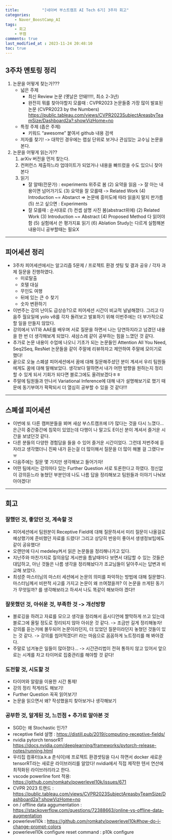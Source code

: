 ```yaml
---
title:          "[네이버 부스트캠프 AI Tech 6기] 3주차 회고"
categories:       
    - Naver_BoostCamp_AI
tags:           
    - 회고
    - 부캠
comments: true
last_modified_at : 2023-11-24 20:48:10
toc: true
---
```


## 3주차 멘토링 정리

1. 논문을 어떻게 찾는가???
	-  넓은 주제
		* 최신 Review 논문 (옛날은 안돼!!!!!, 최소 2-3년)
		* 완전히 뭐를 찾아야할지 모를때 : CVPR2023 논문들중 가장 많이 발표된 논문 (CVPR2023 by the Numbers)
		   https://public.tableau.com/views/CVPR2023SubjectAreasbyTeamSize/Dashboard2a?:showVizHome=no
	-  특정 주제 (좁은 주제)
		* 키워드 “awesome” 붙여서 github 내용 검색
	- 저자를 찾기! -> 대학인 경우에는 랩실 단위로 보거나 관심있는 교수님 논문을 본다.
2. 논문을 어떻게 읽는가??
	1)  arXiv 버전을 먼저 찾는다.
	2) 컨퍼런스 제출하느라 업데이트가 되었거나 내용을 빠뜨렸을 수도 있으니 찾아본다
	3) 읽기
		- 잘 알때(전문가) : experiments 위주로 봄 
			(2) 요약을 읽음 -> 잘 아는 내용이면 넘어가기도
			(3) 요약을 잘 모를때 -> Related Work
			(4) Introduction ~= Abstarct
			=> 논문에 흥미도에 따라 읽을지 말지 판가름
			(5) 쓰고 싶으면 : Experiments
		- 잘 모를때 : 순서대로
			(1) 컨셉 설명 사진 봄(abstract위에)
			(2) Related Work
			(3) Introduction ~= Abstract
			(4) Proposed Method 다 읽어야함
			(5) 실험에서 쓴 평가지표 읽기
			(6) Ablation Study는 다르게 실험해본 내용이니 공부할때는 필요X

---

## 피어세션 정리 
- 3주차 피어세션에서는 알고리즘 5문제 / 프로젝트 환경 셋팅 및 결과 공유 / 각자 과제 질문을 진행하였다.
    - 미로탈출
    - 호텔 대실 
    - 무인도 여행
    - 뒤에 있는 큰 수 찾기
    - 숫자 변환하기
- 이번주는 강의 난이도 급상승?으로 피어세션 시간이 비교적 널널해졌다. 그리고 다음주 월요일에 yolo v8를 각자 돌려보고 발표하기 위해 이번주에는 더 부가적으로 할 일을 만들지 않았다.
- 강의에서 ViT와 AAE를 배우며 서로 질문을 하면서 나는 당연하지라고 넘겼던 내용을 한 번 더 생각해보게 되었다. 새삼스레 같이 공부하는 힘을 느꼈던 것 같다.
- 추가로 논문 내용이 수업에 나오니 기초가 되는 논문들인 Attention All You Need, Seq2Seq, ResNet 논문들을 같이 주말에 리뷰하자고 제안하여 주말에 모이기로 했다!
- 끝으로 오늘 스폐셜 피어세션에서 꿈에 대해 질문해주셨던 분이 계셔서 우리 팀원들에게도 꿈에 대해 말해보았다. 생각보다 말하면서 내가 어떤 방향을 원하는지 정리할 수 있게 되서 기회가 되다면 블로그에도 올려보겠다ㅎㅎ
- 주말에 팀원들과 만나서 Variational Inference에 대해 내가 설명해보기로 했기 때문에 동기부여가 팍팍되서 더 열심히 공부할 수 있을 것 같다!!!

---

## 스폐셜 피어세션
- 이번에 또 다른 캠퍼분들을 뵈며 새삼 부스트캠프에 I가 많다는 것을 다시 느꼈다... 은근히 중간중간에 침묵이 있었는데 다행이 나 말고도 E이신 분이 계셔서 즐거운 시간을 보냈던것 같다.
- 다른 분들의 다양한 경험담을 들을 수 있어 즐거운 시간이었다. 그런데 저번주에 듣자라고 생각했더니 진짜 내가 듣는걸 더 많이해서 질문을 더 많이 해볼 걸 그랬다ㅠㅠ
- 다음주에는 질문 몇 가지만 생각해보고 들어가자!
- 어떤 팀에서는 강의마다 있는 Further Question 서로 토론한다고 하였다. 정신없이 강의듣느라 놓쳤던 부분인데 나도 나름 답을 정리해보고 팀원들과 이야기 나눠보아야겠다!

---

## 회고

### 잘했던 것, 좋았던 것, 계속할 것
- 피어세션에서 팀원분이 Receptive Field에 대해 질문하셔서 미리 질문이 나올걸로 예상했기에 준비했던 자료를 드렸다! 그리고 상당히 반응이 좋아서 생생정보팁에도 같이 공유했다!
- 오랜만에 다시 medeley켜서 읽은 논문들을 정리해나가고 있다.
- 지난주와 마찬가지로 질의응답 게시판을 틈날때마다 보면서 대답할 수 있는 것들은 대답하고, 아닌 것들은  나름 생각을 정리해놨다가 조교님들이 달아주시는 답변과 비교해 보았다.
- 최성준 마스터님의 마스터 세션에서 논문의 의미를 파악하는 방법에 대해 질문했다. 마스터님께서 비판적 사고를 가지고 논문이 왜 쓰여졌을까? 이 논문을 쓰게된 동기가 무엇일까? 를 생각해보라고 하셔서 나도 똑같이 해보아야 겠다!!

### 잘못했던 것, 아쉬운 것, 부족한 것 -> 개선방향
- 블로깅을 하려고 자료를 모으고 생각을 정리해서 옵시디언에 짤막하게 쓰고 있는데 블로그에 올릴 정도로 정리되지 않아 아쉬운 것 같다. -> 조금만 길게 정리해놓자!
- 강의를 듣는거에 몰두되어 논문이라던지, 더 있었던 질문이라던지 놓쳤던 것들이 있는 것 같다. -> 강의를 씹어먹겠다!! 라는 마음으로 꼼꼼하게 노트정리를 해 봐야겠다.
- 주말로 넘겨놓은 일들이 많아졌다... -> 시간관리법이 전혀 통하지 않고 있어서 앞으로는 시계를 차고 타이머로 집중관리를 해야할 것 같다!

### 도전할 것, 시도할 것
- 타이머와 알람을 이용한 시간 통제!
- 강의 정리 적게라도 해보기!
- Further Question 꼭꼭 읽어보기!
- 논문을 읽으면서 왜? 작성했을지 찾아보거나 생각해보기

### 공부한 것, 알게된 것, 느낀점 + 추가로 알아본 것
- SGD는 왜 Stochastic 인가?
- receptive field 설명 : https://distill.pub/2019/computing-receptive-fields/
- nvidia pytorch tensorRT
https://docs.nvidia.com/deeplearning/frameworks/pytorch-release-notes/running.html
- 우리집 컴퓨터(a.k.a 춘식이)에 프로젝트 환경셋팅을 다시 하면서 docker 새로운 tensorRT라는 새로운 라이브러리를 알았다! nvidia에서 직접 제작한 텐서 연산에 최적화된 라이브러리라고 한다. 
- vscode powerline font 적용: https://github.com/romkatv/powerlevel10k/issues/671
- CVPR 2023 트랜드 : https://public.tableau.com/views/CVPR2023SubjectAreasbyTeamSize/Dashboard2a?:showVizHome=no
- on / offline data aggumentation : https://stackoverflow.com/questions/72388663/online-vs-offline-data-augmentation
- powerlevel10k : https://github.com/romkatv/powerlevel10k#how-do-i-change-prompt-colors
- powerlevel10k configure reset command : p10k configure
